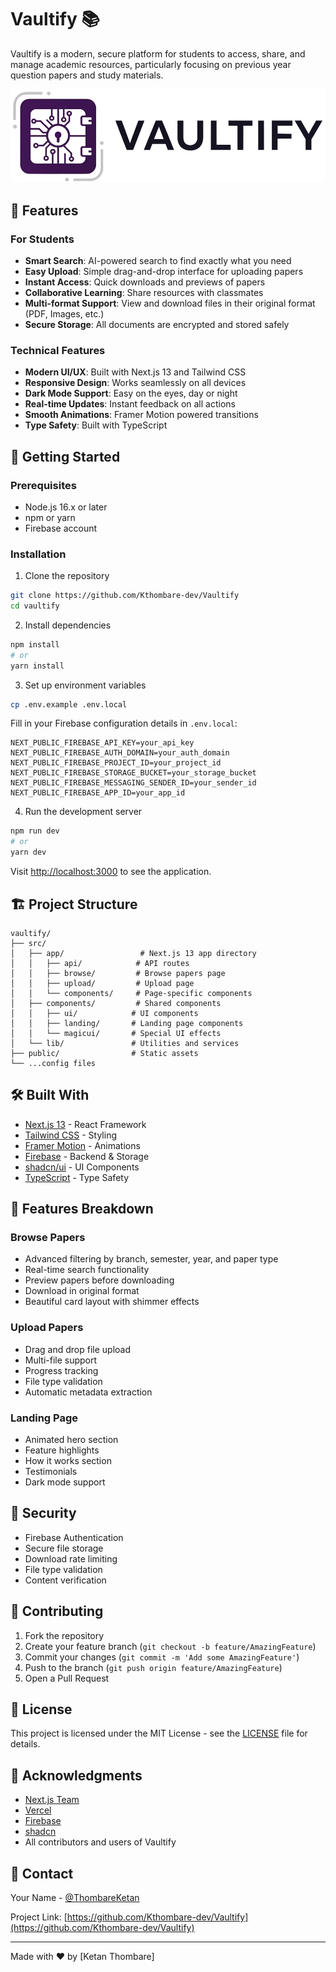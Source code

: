 # Vaultify 📚

Vaultify is a modern, secure platform for students to access, share, and manage academic resources, particularly focusing on previous year question papers and study materials.

![Vaultify Logo](public/Logo.png)

## 🌟 Features

### For Students
- **Smart Search**: AI-powered search to find exactly what you need
- **Easy Upload**: Simple drag-and-drop interface for uploading papers
- **Instant Access**: Quick downloads and previews of papers
- **Collaborative Learning**: Share resources with classmates
- **Multi-format Support**: View and download files in their original format (PDF, Images, etc.)
- **Secure Storage**: All documents are encrypted and stored safely

### Technical Features
- **Modern UI/UX**: Built with Next.js 13 and Tailwind CSS
- **Responsive Design**: Works seamlessly on all devices
- **Dark Mode Support**: Easy on the eyes, day or night
- **Real-time Updates**: Instant feedback on all actions
- **Smooth Animations**: Framer Motion powered transitions
- **Type Safety**: Built with TypeScript

## 🚀 Getting Started

### Prerequisites
- Node.js 16.x or later
- npm or yarn
- Firebase account

### Installation

1. Clone the repository
```bash
git clone https://github.com/Kthombare-dev/Vaultify
cd vaultify
```

2. Install dependencies
```bash
npm install
# or
yarn install
```

3. Set up environment variables
```bash
cp .env.example .env.local
```
Fill in your Firebase configuration details in `.env.local`:
```env
NEXT_PUBLIC_FIREBASE_API_KEY=your_api_key
NEXT_PUBLIC_FIREBASE_AUTH_DOMAIN=your_auth_domain
NEXT_PUBLIC_FIREBASE_PROJECT_ID=your_project_id
NEXT_PUBLIC_FIREBASE_STORAGE_BUCKET=your_storage_bucket
NEXT_PUBLIC_FIREBASE_MESSAGING_SENDER_ID=your_sender_id
NEXT_PUBLIC_FIREBASE_APP_ID=your_app_id
```

4. Run the development server
```bash
npm run dev
# or
yarn dev
```

Visit [http://localhost:3000](http://localhost:3000) to see the application.

## 🏗️ Project Structure

```
vaultify/
├── src/
│   ├── app/                 # Next.js 13 app directory
│   │   ├── api/            # API routes
│   │   ├── browse/         # Browse papers page
│   │   ├── upload/         # Upload page
│   │   └── components/     # Page-specific components
│   ├── components/         # Shared components
│   │   ├── ui/            # UI components
│   │   ├── landing/       # Landing page components
│   │   └── magicui/       # Special UI effects
│   └── lib/               # Utilities and services
├── public/                # Static assets
└── ...config files
```

## 🛠️ Built With

- [Next.js 13](https://nextjs.org/) - React Framework
- [Tailwind CSS](https://tailwindcss.com/) - Styling
- [Framer Motion](https://www.framer.com/motion/) - Animations
- [Firebase](https://firebase.google.com/) - Backend & Storage
- [shadcn/ui](https://ui.shadcn.com/) - UI Components
- [TypeScript](https://www.typescriptlang.org/) - Type Safety

## 📱 Features Breakdown

### Browse Papers
- Advanced filtering by branch, semester, year, and paper type
- Real-time search functionality
- Preview papers before downloading
- Download in original format
- Beautiful card layout with shimmer effects

### Upload Papers
- Drag and drop file upload
- Multi-file support
- Progress tracking
- File type validation
- Automatic metadata extraction

### Landing Page
- Animated hero section
- Feature highlights
- How it works section
- Testimonials
- Dark mode support

## 🔐 Security

- Firebase Authentication
- Secure file storage
- Download rate limiting
- File type validation
- Content verification

## 🤝 Contributing

1. Fork the repository
2. Create your feature branch (`git checkout -b feature/AmazingFeature`)
3. Commit your changes (`git commit -m 'Add some AmazingFeature'`)
4. Push to the branch (`git push origin feature/AmazingFeature`)
5. Open a Pull Request

## 📄 License

This project is licensed under the MIT License - see the [LICENSE](LICENSE) file for details.

## 🙏 Acknowledgments

- [Next.js Team](https://nextjs.org/)
- [Vercel](https://vercel.com/)
- [Firebase](https://firebase.google.com/)
- [shadcn](https://twitter.com/shadcn)
- All contributors and users of Vaultify

## 📧 Contact

Your Name - [@ThombareKetan](https://x.com/ThombareKetanon)

Project Link: [https://github.com/Kthombare-dev/Vaultify](https://github.com/Kthombare-dev/Vaultify)

---

Made with ❤️ by [Ketan Thombare]

